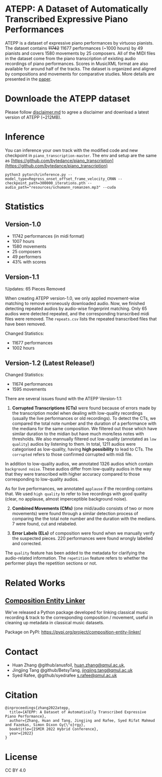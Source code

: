 # ATEPP: A Dataset of Automatically Transcribed Expressive Piano Performances
ATEPP is a dataset of expressive piano performances by virtuoso pianists. The dataset contains ~~11742~~ 11677 performances (~1000 hours) by 49 pianists and covers 1580 movements by 25 composers. All of the MIDI files in the dataset come from the piano transcription of existing audio recordings of piano performances. Scores in MusicXML format are also available for around half of the tracks. The dataset is organized and aligned by compositions and movements for comparative studies. More details are presented in the [paper](https://archives.ismir.net/ismir2022/paper/000053.pdf). 

# Downloade the ATEPP dataset
Please follow [disclaimer.md](https://github.com/BetsyTang/ATEPP/blob/master/disclaimer.md) to agree a disclaimer and download a latest version of ATEPP (~212MB).

# Inference 
You can inference your own track with the modified code and new checkpoint in ```piano_transcription-master```. The env and setup are the same as [https://github.com/bytedance/piano_transcription](https://github.com/bytedance/piano_transcription)

```
python3 pytorch/inference.py --model_type=Regress_onset_offset_frame_velocity_CRNN --checkpoint_path=300000_iterations.pth --audio_path="resources/schumann_romanzen.mp3" --cuda
```

# Statistics
## Version-1.0
- 11742 performances (in midi format)
- 1007 hours
- 1580 movements
- 25 composers
- 49 performers
- 43% with scores
## Version-1.1
!Updates: 65 Pieces Removed

When creating ATEPP version-1.0, we only applied movement-wise matching to remove erroneously downloaded audio. Now, we finished detecting repeated audios by audio-wise fingerprint matching. Only 65 audios were detected repeated, and the corresponding transcribed midi files were removed. The `repeats.csv` lists the repeated transcribed files that have been removed.

Changed Statistics:
- 11677 performances
- 1002 hours

## Version-1.2 (Latest Release!)
Changed Statistics:
- 11674 performances
- 1595 movements

There are several issues found with the ATEPP Version-1.1:
1. **Corrupted Transcriptions (CTs)** were found because of errors made by the transcription model when dealing with low-quality recordings (usually the live performances or old recordings). To detect the CTs, we compared the total note number and the duration of a performance with the medians for the same composition. We filtered out those which have similar duration to the midian but have much more/less notes with thresholds. We also mannually filtered out low-quality (annotated as `low quality`) audios by listening to them. In total, 1211 audios were categorised as low-quality, having **high possibility** to lead to CTs. The `corrupted` refers to those confirmed corrupted with midi file.

In addition to low-quality audios, we annotated 1326 audios which contain `background noise`. These audios differ from low-quality audios in the way that they were transcribed with higher accuracy compared to those corresponding to low-quality audios. 

As for live performances, we annotated `applause` if the recording contains that. We used `high quality` to refer to live recordings with good quality (clear, no applause, almost imperceptible background noise). 

2. **Combined Movements (CMs)** (one midi/audio consists of two or more movements) were found through a similar detection process of comparing the the total note number and the duration with the medians. 7 were found, cut and relabeled.

3. **Error Labels (ELs)** of composition were found when we manually verify the suspected pieces. 220 performances were found wrongly labelled and corrected.

The `quality` feature has been added to the metadata for clarifying the audio-related information. The `repetition` feature refers to whether the performer plays the repetition sections or not.

# Related Works
## [Composition Entity Linker](https://github.com/anusfoil/Composition-Entity-Linker)
We've released a Python package developed for linking classical music recording & track to the corresponding composition / movement, useful in cleaning up metadata in classical music datasets.

Package on PyPI: https://pypi.org/project/composition-entity-linker/

# Contact
- Huan Zhang @github/anusfoil, huan.zhang@qmul.ac.uk, 
- Jingjing Tang @github/BetsyTang, jingjing.tang@qmul.ac.uk
- Syed Rafee, @github/syedrafee s.rafee@qmul.ac.uk

# Citation
```
@inproceedings{zhang2022atepp,
  title={ATEPP: A Dataset of Automatically Transcribed Expressive Piano Performance},
  author={Zhang, Huan and Tang, Jingjing and Rafee, Syed Rifat Mahmud and Fazekas, Simon Dixon Gy{\"o}rgy},
  booktitle={ISMIR 2022 Hybrid Conference},
  year={2022}
}
```

# License
CC BY 4.0
